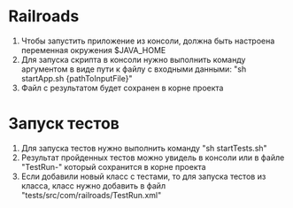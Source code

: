 # Railroads

1. Чтобы запустить приложение из консоли, должна быть настроена переменная окружения $JAVA_HOME
2. Для запуска скрипта в консоли нужно выполнить команду аргументом в виде пути к файлу с входными данными: "sh startApp.sh {pathToInputFile}"
3. Файл с результатом будет сохранен в корне проекта

# Запуск тестов

1. Для запуска тестов нужно выполнить команду "sh startTests.sh"
2. Результат пройденных тестов можно увидель в консоли или в файле "TestRun-<UUID>" который сохранится в корне проекта
3. Если добавили новый класс с тестами, то для запуска тестов из класса, класс нужно добавить в файл "tests/src/com/railroads/TestRun.xml"
